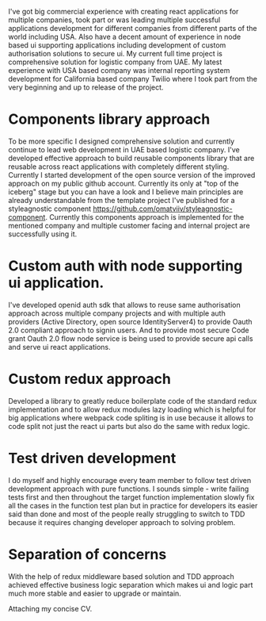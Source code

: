 I've got big commercial experience with creating react applications for
multiple companies, took part or was leading multiple successful
applications development for different companies from different parts of
the world including USA. Also have a decent amount of experience in node
based ui supporting applications including development of custom
authorisation solutions to secure ui. My current full time project is
comprehensive solution for logistic company from UAE. My latest experience
with USA based company was internal reporting system development for
California based company Twilio where I took part from the very beginning
and up to release of the project.

# Components library approach
To be more specific I designed comprehensive solution and currently
continue to lead web development in UAE based logistic company. I've
developed effective approach to build reusable components library that are
reusable across react applications with completely different styling.
Currently I started development of the open source version of the improved
approach on my public github account. Currently its only at "top of the
iceberg" stage but you can have a look and I believe main principles are
already understandable from the template project I've published for a
styleagnostic component https://github.com/omatviiv/styleagnostic-component.
Currently this components approach is implemented for the mentioned company
and multiple customer facing and internal project are successfully using it.

# Custom auth with node supporting ui application.
I've developed openid auth sdk that allows to reuse same authorisation
approach across multiple company projects and with multiple auth providers
(Active Directory, open source IdentityServer4) to provide Oauth 2.0
compliant approach to signin users. And to provide most secure Code grant
Oauth 2.0 flow node service is being used to provide secure api calls and
serve ui react applications.

# Custom redux approach
Developed a library to greatly reduce boilerplate code of the standard
redux implementation and to allow redux modules lazy loading which is
helpful for big applications where webpack code spliting is in use because
it allows to code split not just the react ui parts but also do the same
with redux logic.

# Test driven development
I do myself and highly encourage every team member to follow test driven
development approach with pure functions. I sounds simple - write failing
tests first and then throughout the target function implementation slowly
fix all the cases in the function test plan but in practice for developers
its easier said than done and most of the people really struggling to
switch to TDD because it requires changing developer approach to solving
problem.

# Separation of concerns
With the help of redux middleware based solution and TDD approach achieved
effective business logic separation which makes ui and logic part much more
stable and easier to upgrade or maintain.

Attaching my concise CV.
